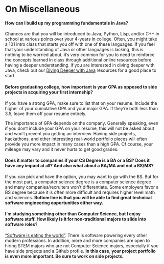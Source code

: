 # On Miscellaneous

#### How can I build up my programming fundamentals in Java? <a id="How-can-I-build-up-my-programming-fundamentals-in-Java"></a>

Chances are that you will be introduced to Java, Python, Lisp, and/or C++ in school at various points over your 4-years in college. Often, you might take a 101 intro class that starts you off with one of these languages. If you feel that your understanding of Java or other languages is lacking, this is nothing to be worried about, it’s very common for you to need to reinforce the concepts learned in class through additional online resources before having a deeper understanding. If you are interested in diving deeper with Java, check out our [Diving Deeper with Java](https://hackmd.io/s/SyyXX9Lom) resources for a good place to start.

#### Before graduating college, how important is your GPA as opposed to side projects in acquiring your first internship? <a id="Before-graduating-college-how-important-is-your-GPA-as-opposed-to-side-projects-in-acquiring-your-first-internship"></a>

If you have a strong GPA, make sure to list that on your resume. Include the higher of your cumulative GPA and your major GPA. If they’re both less than 3.5, leave them off your resume entirely.

The importance of GPA depends on the company. Generally speaking, even if you don’t include your GPA on your resume, this will not be asked about and won’t prevent you getting an interview. Having side projects, hackathons, and other interesting real-world portfolio pieces will often provide you more impact in many cases than a high GPA. Of course, your mileage may vary and it never hurts to get good grades.

#### Does it matter to companies if your CS Degree is a BA or a BS? Does it have any impact at all? And also what about a BA/MA and not a BS/MS? <a id="Does-it-matter-to-companies-if-your-CS-Degree-is-a-BA-or-a-BS-Does-it-have-any-impact-at-all-And-also-what-about-a-BAMA-and-not-a-BSMS"></a>

If you can pick and have the option, you may want to go with the BS. But for the most part, a computer science degree is a computer science degree and many companies/recruiters won’t differentiate. Some employers favor a BS degree because it is often more difficult and requires higher level math and sciences. **Bottom line is that you will be able to find great technical software engineering opportunities either way.**

#### I’m studying something other than Computer Science, but I enjoy software stuff. How likely is it for non-traditional majors to slide into software roles? <a id="I&#x2019;m-studying-something-other-than-Computer-Science-but-I-enjoy-software-stuff-How-likely-is-it-for-non-traditional-majors-to-slide-into-software-roles"></a>

[“Software is eating the world”](https://a16z.com/2016/08/20/why-software-is-eating-the-world/). There is software powering every other modern professions. In addition, more and more companies are open to hiring STEM majors who are not Computer Science majors, especially if you have side projects and a Github profile. **In this case, your project portfolio is even more important. Be sure to work on side projects.**

